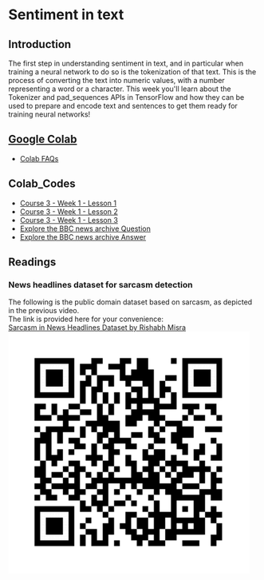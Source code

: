 # Sentiment in text

## Introduction
The first step in understanding sentiment in text, and in particular when training a neural network to do so is the tokenization of that text. This is the process of converting the text into numeric values, with a number representing a word or a character. This week you'll learn about the Tokenizer and pad_sequences APIs in TensorFlow and how they can be used to prepare and encode text and sentences to get them ready for training neural networks!

## [Google Colab](https://colab.research.google.com)
* [Colab FAQs](https://research.google.com/colaboratory/faq.html)

## Colab_Codes
* [Course 3 - Week 1 - Lesson 1](./TensorFlowInPractice/Course3-NLP/Course3-Week1-Lesson1.ipynb)
* [Course 3 - Week 1 - Lesson 2](./TensorFlowInPractice/Course3-NLP/Course3-Week1-Lesson2.ipynb)
* [Course 3 - Week 1 - Lesson 3](./TensorFlowInPractice/Course3-NLP/Course3-Week1-Lesson3.ipynb)
* [Explore the BBC news archive Question](./TensorFlowInPractice/Course3-NLP/Course3-Week1-Exercise-question.ipynb)
* [Explore the BBC news archive Answer](./TensorFlowInPractice/Course3-NLP/Course3-Week1-Exercise-answer.ipynb)

## Readings
### News headlines dataset for sarcasm detection
The following is the public domain dataset based on sarcasm, as depicted in the previous video.\
The link is provided here for your convenience:\
[Sarcasm in News Headlines Dataset by Rishabh Misra](https://rishabhmisra.github.io/publications/)\
![QR](qr.png)
